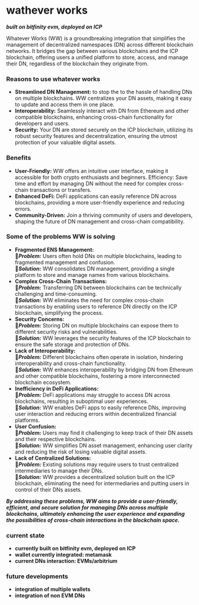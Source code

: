 # wathever works 
***built on bitfinity evm, deployed on ICP***

Whatever Works (WW) is a groundbreaking integration that simplifies the management of decentralized namespaces (DN) across different blockchain networks. It bridges the gap between various blockchains and the ICP blockchain, offering users a unified platform to store, access, and manage their DN, regardless of the blockchain they originate from.

### Reasons to use whatever works

- **Streamlined DN Management:** to stop the to the hassle of handling DNs on multiple blockchains. WW centralizes your DN assets, making it easy to update and access them in one place.
- **Interoperability:** Seamlessly interact with DN from Ethereum and other compatible blockchains, enhancing cross-chain functionality for developers and users.
- **Security:** Your DN are stored securely on the ICP blockchain, utilizing its robust security features and decentralization, ensuring the utmost protection of your valuable digital assets.


### Benefits

- **User-Friendly:** WW offers an intuitive user interface, making it accessible for both crypto enthusiasts and beginners.
Efficiency: Save time and effort by managing DN without the need for complex cross-chain transactions or transfers.
- **Enhanced DeFi:** DeFi applications can easily reference DN across blockchains, providing a more user-friendly experience and reducing errors.
- **Community-Driven:** Join a thriving community of users and developers, shaping the future of DN management and cross-chain compatibility.

### Some of the problems WW is solving 

- **Fragmented ENS Management:**
<br>:space_invader:***Problem:*** Users often hold DNs on multiple blockchains, leading to fragmented management and confusion.
<br>:crystal_ball:***Solution:*** WW consolidates DN management, providing a single platform to store and manage names from various blockchains.
- **Complex Cross-Chain Transactions:**
<br>:space_invader:***Problem:*** Transferring DN between blockchains can be technically challenging and time-consuming.
<br>:crystal_ball:***Solution:*** WW eliminates the need for complex cross-chain transactions by enabling users to reference DN directly on the ICP blockchain, simplifying the process.
- **Security Concerns:**
<br>:space_invader:***Problem:*** Storing DN on multiple blockchains can expose them to different security risks and vulnerabilities.
<br>:crystal_ball:***Solution:*** WW leverages the security features of the ICP blockchain to ensure the safe storage and protection of DNs.
- **Lack of Interoperability:**
<br>:space_invader:***Problem:*** Different blockchains often operate in isolation, hindering interoperability and cross-chain functionality.
<br>:crystal_ball:***Solution:*** WW enhances interoperability by bridging DN from Ethereum and other compatible blockchains, fostering a more interconnected blockchain ecosystem.
- **Inefficiency in DeFi Applications:**
<br>:space_invader:***Problem:*** DeFi applications may struggle to access DN across blockchains, resulting in suboptimal user experiences.
<br>:crystal_ball:***Solution:*** WW enables DeFi apps to easily reference DNs, improving user interaction and reducing errors within decentralized financial platforms.
- **User Confusion:**
<br>:space_invader:***Problem:*** Users may find it challenging to keep track of their DN assets and their respective blockchains.
<br>:crystal_ball:***Solution:*** WW simplifies DN asset management, enhancing user clarity and reducing the risk of losing valuable digital assets.
- **Lack of Centralized Solutions:**
<br>:space_invader:***Problem:*** Existing solutions may require users to trust centralized intermediaries to manage their DNs.
<br>:crystal_ball:***Solution:*** WW provides a decentralized solution built on the ICP blockchain, eliminating the need for intermediaries and putting users in control of their DNs assets.

***By addressing these problems, WW aims to provide a user-friendly, efficient, and secure solution for managing DNs across multiple blockchains, ultimately enhancing the user experience and expanding the possibilities of cross-chain interactions in the blockchain space.***

### current state
- **currently built on bitfinity evm, deployed on ICP** 
- **wallet currently integrated: metamask**
- **current DNs interaction: EVMs/arbitrium**


### future developments
- **integration of multiple wallets** 
- **integration of non EVM DNs**
